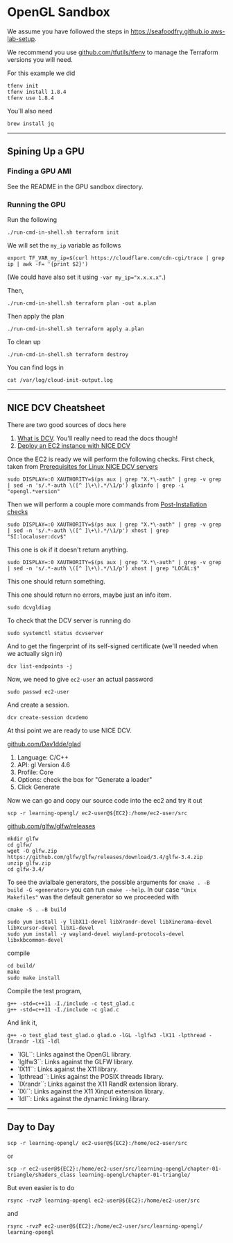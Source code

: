 # OpenGL Sandbox

We assume you have followed the steps in [https://seafoodfry.github.io aws-lab-setup](https://seafoodfry.github.io//aws/lab/2024/05/27/aws-lab-setup/).


We recommend you use [github.com/tfutils/tfenv](https://github.com/tfutils/tfenv) to manage the Terraform versions you will need.

For this example we did
```
tfenv init
tfenv install 1.8.4
tfenv use 1.8.4
```

You'll also need

```
brew install jq
```

---


## Spining Up a GPU

### Finding a GPU AMI

See the README in the GPU sandbox directory.


### Running the GPU


Run the following
```
./run-cmd-in-shell.sh terraform init
```

We will set the `my_ip` variable as follows
```
export TF_VAR_my_ip=$(curl https://cloudflare.com/cdn-cgi/trace | grep ip | awk -F= '{print $2}')
```
(We could have also set it using `-var my_ip="x.x.x.x"`.)

Then,
```
./run-cmd-in-shell.sh terraform plan -out a.plan
```

Then apply the plan
```
./run-cmd-in-shell.sh terraform apply a.plan
```

To clean up
```
./run-cmd-in-shell.sh terraform destroy
```

You can find logs in
```
cat /var/log/cloud-init-output.log
```

---

## NICE DCV Cheatsheet



There are two good sources of docs here
1. [What is DCV](https://docs.aws.amazon.com/dcv/latest/adminguide/what-is-dcv.html). You'll really need to read the docs though!
2. [Deploy an EC2 instance with NICE DCV](https://www.hpcworkshops.com/06-nice-dcv/standalone/08-deploy-ec2.html)

Once the EC2 is ready we will perform the following checks.
First check, taken from 
[Prerequisites for Linux NICE DCV servers](https://docs.aws.amazon.com/dcv/latest/adminguide/setting-up-installing-linux-prereq.html#linux-prereq-xserver)
```
sudo DISPLAY=:0 XAUTHORITY=$(ps aux | grep "X.*\-auth" | grep -v grep | sed -n 's/.*-auth \([^ ]\+\).*/\1/p') glxinfo | grep -i "opengl.*version"
```

Then we will perform a couple more commands from
[Post-Installation checks](https://docs.aws.amazon.com/dcv/latest/adminguide/setting-up-installing-linux-checks.html)
```
sudo DISPLAY=:0 XAUTHORITY=$(ps aux | grep "X.*\-auth" | grep -v grep | sed -n 's/.*-auth \([^ ]\+\).*/\1/p') xhost | grep "SI:localuser:dcv$"
```
This one is ok if it doesn't return anything.

```
sudo DISPLAY=:0 XAUTHORITY=$(ps aux | grep "X.*\-auth" | grep -v grep | sed -n 's/.*-auth \([^ ]\+\).*/\1/p') xhost | grep "LOCAL:$"
```
This one should return something.

This one should return no errors, maybe just an info item.
```
sudo dcvgldiag
```

To check that the DCV server is running do
```
sudo systemctl status dcvserver
```

And to get the fingerprint of its self-signed certificate (we'll needed when we actually sign in)
```
dcv list-endpoints -j
```

Now, we need to give `ec2-user` an actual password
```
sudo passwd ec2-user
```

And create a session.
```
dcv create-session dcvdemo
```

At thsi point we are ready to use NICE DCV.


[github.com/Dav1dde/glad](https://github.com/Dav1dde/glad)

1. Language: C/C++
2. API: gl Version 4.6
3. Profile: Core
4. Options: check the box for "Generate a loader"
5. Click Generate


Now we can go and copy our source code into the ec2 and try it out
```
scp -r learning-opengl/ ec2-user@${EC2}:/home/ec2-user/src
```

[github.com/glfw/glfw/releases](https://github.com/glfw/glfw/releases)
```
mkdir glfw
cd glfw/
wget -O glfw.zip https://github.com/glfw/glfw/releases/download/3.4/glfw-3.4.zip
unzip glfw.zip
cd glfw-3.4/
```

To see the avialbale generators, the possible arguments for `cmake . -B build -G <generator>` you can run
`cmake --help`.
In our case `"Unix Makefiles"` was the default generator so we proceeded with
```
cmake -S . -B build
```

```
sudo yum install -y libX11-devel libXrandr-devel libXinerama-devel libXcursor-devel libXi-devel
sudo yum install -y wayland-devel wayland-protocols-devel libxkbcommon-devel
```

compile
```
cd build/
make
sudo make install
```

Compile the test program,
```
g++ -std=c++11 -I./include -c test_glad.c
g++ -std=c++11 -I./include -c glad.c
```

And link it,
```
g++ -o test_glad test_glad.o glad.o -lGL -lglfw3 -lX11 -lpthread -lXrandr -lXi -ldl
```

- `lGL``: Links against the OpenGL library.
- `lglfw3``: Links against the GLFW library.
- `lX11``: Links against the X11 library.
- `lpthread``: Links against the POSIX threads library.
- `lXrandr``: Links against the X11 RandR extension library.
- `lXi``: Links against the X11 Xinput extension library.
- `ldl``: Links against the dynamic linking library.

---

## Day to Day

```
scp -r learning-opengl/ ec2-user@${EC2}:/home/ec2-user/src
```

or
```
scp -r ec2-user@${EC2}:/home/ec2-user/src/learning-opengl/chapter-01-triangle/shaders_class learning-opengl/chapter-01-triangle/
```

But even easier is to do
```
rsync -rvzP learning-opengl ec2-user@${EC2}:/home/ec2-user/src
```
and
```
rsync -rvzP ec2-user@${EC2}:/home/ec2-user/src/learning-opengl/ learning-opengl
```